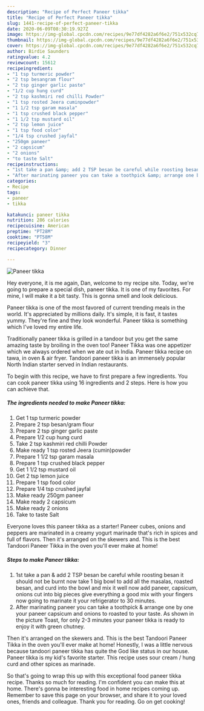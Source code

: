 ```yaml
---
description: "Recipe of Perfect Paneer tikka"
title: "Recipe of Perfect Paneer tikka"
slug: 1441-recipe-of-perfect-paneer-tikka
date: 2020-06-09T08:30:19.927Z
image: https://img-global.cpcdn.com/recipes/9e77df4282a6f6e2/751x532cq70/paneer-tikka-recipe-main-photo.jpg
thumbnail: https://img-global.cpcdn.com/recipes/9e77df4282a6f6e2/751x532cq70/paneer-tikka-recipe-main-photo.jpg
cover: https://img-global.cpcdn.com/recipes/9e77df4282a6f6e2/751x532cq70/paneer-tikka-recipe-main-photo.jpg
author: Birdie Saunders
ratingvalue: 4.2
reviewcount: 15612
recipeingredient:
- "1 tsp turmeric powder"
- "2 tsp besangram flour"
- "2 tsp ginger garlic paste"
- "1/2 cup hung curd"
- "2 tsp kashmiri red chilli Powder"
- "1 tsp rosted Jeera cuminpowder"
- "1 1/2 tsp garam masala"
- "1 tsp crushed black pepper"
- "1 1/2 tsp mustard oil"
- "2 tsp lemon juice"
- "1 tsp food color"
- "1/4 tsp crushed jayfal"
- "250gm paneer"
- "2 capsicum"
- "2 onions"
- "to taste Salt"
recipeinstructions:
- "1st take a pan &amp; add 2 TSP besan be careful while roosting besan it should not be burnt now take 1 big bowl to add all the masalas, roasted besan, and curd into the bowl and mix it well now add paneer, capsicum, onions cut into big pieces give everything a good mix with your fingers now going to marinate it your refrigerator to 30 minutes."
- "After marinating paneer you can take a toothpick &amp; arrange one by one your paneer capsicum and onions to roasted to your taste. As shown in the picture Toast, for only 2-3 minutes your paneer tikka is ready to enjoy it with green chutney."
categories:
- Recipe
tags:
- paneer
- tikka

katakunci: paneer tikka 
nutrition: 286 calories
recipecuisine: American
preptime: "PT28M"
cooktime: "PT58M"
recipeyield: "3"
recipecategory: Dinner

---
```



![Paneer tikka](https://img-global.cpcdn.com/recipes/9e77df4282a6f6e2/751x532cq70/paneer-tikka-recipe-main-photo.jpg)

Hey everyone, it is me again, Dan, welcome to my recipe site. Today, we're going to prepare a special dish, paneer tikka. It is one of my favorites. For mine, I will make it a bit tasty. This is gonna smell and look delicious.

Paneer tikka is one of the most favored of current trending meals in the world. It's appreciated by millions daily. It's simple, it is fast, it tastes yummy. They're fine and they look wonderful. Paneer tikka is something which I've loved my entire life.

Traditionally paneer tikka is grilled in a tandoor but you get the same amazing taste by broiling in the oven too! Paneer Tikka was one appetizer which we always ordered when we ate out in India. Paneer tikka recipe on tawa, in oven &amp; air fryer. Tandoori paneer tikka is an immensely popular North Indian starter served in Indian restaurants.


To begin with this recipe, we have to first prepare a few ingredients. You can cook paneer tikka using 16 ingredients and 2 steps. Here is how you can achieve that.

<!--inarticleads1-->

##### The ingredients needed to make Paneer tikka:

1. Get 1 tsp turmeric powder
1. Prepare 2 tsp besan/gram flour
1. Prepare 2 tsp ginger garlic paste
1. Prepare 1/2 cup hung curd
1. Take 2 tsp kashmiri red chilli Powder
1. Make ready 1 tsp rosted Jeera (cumin)powder
1. Prepare 1 1/2 tsp garam masala
1. Prepare 1 tsp crushed black pepper
1. Get 1 1/2 tsp mustard oil
1. Get 2 tsp lemon juice
1. Prepare 1 tsp food color
1. Prepare 1/4 tsp crushed jayfal
1. Make ready 250gm paneer
1. Make ready 2 capsicum
1. Make ready 2 onions
1. Take to taste Salt


Everyone loves this paneer tikka as a starter! Paneer cubes, onions and peppers are marinated in a creamy yogurt marinade that&#39;s rich in spices and full of flavors. Then it&#39;s arranged on the skewers and. This is the best Tandoori Paneer Tikka in the oven you&#39;ll ever make at home! 

<!--inarticleads2-->

##### Steps to make Paneer tikka:

1. 1st take a pan &amp; add 2 TSP besan be careful while roosting besan it should not be burnt now take 1 big bowl to add all the masalas, roasted besan, and curd into the bowl and mix it well now add paneer, capsicum, onions cut into big pieces give everything a good mix with your fingers now going to marinate it your refrigerator to 30 minutes.
1. After marinating paneer you can take a toothpick &amp; arrange one by one your paneer capsicum and onions to roasted to your taste. As shown in the picture Toast, for only 2-3 minutes your paneer tikka is ready to enjoy it with green chutney.


Then it&#39;s arranged on the skewers and. This is the best Tandoori Paneer Tikka in the oven you&#39;ll ever make at home! Honestly, I was a little nervous because tandoori paneer tikka has quite the God like status in our house. Paneer tikka is my kid&#39;s favorite starter. This recipe uses sour cream / hung curd and other spices as marinade. 

So that's going to wrap this up with this exceptional food paneer tikka recipe. Thanks so much for reading. I'm confident you can make this at home. There's gonna be interesting food in home recipes coming up. Remember to save this page on your browser, and share it to your loved ones, friends and colleague. Thank you for reading. Go on get cooking!
